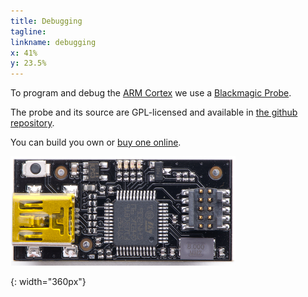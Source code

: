 ```yaml
---
title: Debugging
tagline:
linkname: debugging
x: 41%
y: 23.5%
---
```


To program and debug the [ARM Cortex](#armcortex) we use a
[Blackmagic Probe][bmp].

The probe and its source are GPL-licensed and available in
[the github repository][bmp-github].

You can build you own or [buy one online][bmp].

![bmp-image]

[bmp]: http://www.blacksphere.co.nz/main/blackmagic
[bmp-github]: https://github.com/blacksphere/blackmagic
[bmp-image]: assets/blackmagic-probe-mini.png
{: width="360px"}
